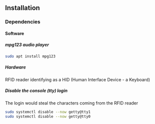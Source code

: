 ## Installation

### Dependencies

#### Software
##### mpg123 audio player
```bash
sudo apt install mpg123
```

##### Hardware
RFID reader identifying as a HID (Human Interface Device - a Keyboard)

##### Disable the console (tty) login
The login would steal the characters coming from the RFID reader
```bash
sudo systemctl disable --now getty@tty1
sudo systemctl disable --now getty@tty0
```
